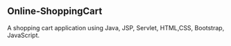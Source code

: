 ## Online-ShoppingCart
A shopping cart application using Java, JSP, Servlet, HTML,CSS, Bootstrap, JavaScript.


